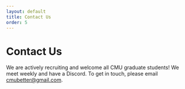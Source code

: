 ```yaml
---
layout: default
title: Contact Us
order: 5
---
```


# Contact Us

We are actively recruiting and welcome all CMU graduate students!
We meet weekly and have a Discord.
To get in touch, please email
[cmubetter@gmail.com](mailto:cmubetter@gmail.com).
